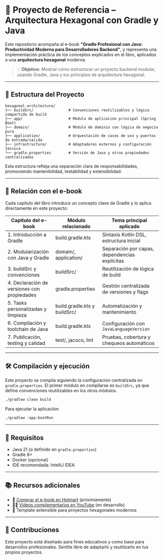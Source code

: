 # 📘 Proyecto de Referencia – Arquitectura Hexagonal con Gradle y Java

Este repositorio acompaña al e-book **"Gradle Profesional con Java: Productividad Moderna para Desarrolladores Backend"**, y representa una implementación práctica de los conceptos explicados en el libro, aplicados a una **arquitectura hexagonal** moderna.

> 💡 **Objetivo**: Mostrar cómo estructurar un proyecto backend modular, usando Gradle, Java y los principios de arquitectura hexagonal.

---

## 📂 Estructura del Proyecto

```
hexagonal-architecture/
├── buildSrc/                # Convenciones reutilizables y lógica compartida de build
├── app/                     # Módulo de aplicación principal (Spring Boot)
├── domain/                  # Módulo de dominio con lógica de negocio pura
├── application/             # Orquestación de casos de uso y puertos de entrada/salida
├── infrastructure/          # Adaptadores externos y configuración técnica
└── gradle.properties        # Versión de Java y otras propiedades centralizadas
```

Esta estructura refleja una separación clara de responsabilidades, promoviendo mantenibilidad, testabilidad y extensibilidad.

---

## 📘 Relación con el e-book

Cada capítulo del libro introduce un concepto clave de Gradle y lo aplica directamente en este proyecto:

| Capítulo del e-book                          | Módulo relacionado            | Tema principal aplicado                             |
|---------------------------------------------|-------------------------------|------------------------------------------------------|
| 1. Introducción a Gradle                     | build.gradle.kts              | Sintaxis Kotlin DSL, estructura inicial              |
| 2. Modularización con Java y Gradle          | domain/, application/         | Separación por capas, dependencias explícitas       |
| 3. buildSrc y convenciones                   | buildSrc/                     | Reutilización de lógica de build                     |
| 4. Declaración de versiones con propiedades  | gradle.properties             | Gestión centralizada de versiones y flags            |
| 5. Tasks personalizadas y limpieza           | build.gradle.kts y buildSrc/  | Automatización y mantenimiento                      |
| 6. Compilación y toolchain de Java           | build.gradle.kts              | Configuración con `JavaLanguageVersion`             |
| 7. Publicación, testing y calidad            | test/, jacoco, lint           | Pruebas, cobertura y chequeos automáticos           |

---

## 🛠️ Compilación y ejecución

Este proyecto se compila siguiendo la configuración centralizada en `gradle.properties`. El primer módulo en compilarse es `buildSrc`, ya que define convenciones reutilizables en los otros módulos.

```bash
./gradlew clean build
```

Para ejecutar la aplicación:

```bash
./gradlew :app:bootRun
```

---

## 📗 Requisitos

- Java 21 (o definido en `gradle.properties`)
- Gradle 8+
- Docker (opcional)
- IDE recomendada: IntelliJ IDEA

---

## 📚 Recursos adicionales

- 📕 [Comprar el e-book en Hotmart](#) (próximamente)
- 🧑‍💻 [Videos complementarios en YouTube](#) (en desarrollo)
- 🧩 Template extensible para proyectos hexagonales modernos

---

## 🤝 Contribuciones

Este proyecto está diseñado para fines educativos y como base para desarrollos profesionales. Sentite libre de adaptarlo y reutilizarlo en tus propios proyectos.